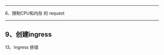 --------------------------------------------------------------------
6、限制CPU和内存 的 request 

--------------------------------------------------------------------
9、创建ingress 
--------------------------------------------------------------------
13、Ingress 排错 